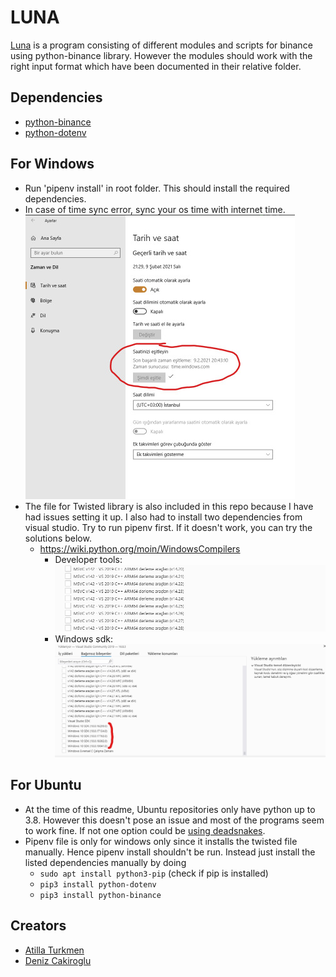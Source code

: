 # LUNA
[Luna](https://github.com/DBC201/Luna) is a program consisting of different modules and scripts for binance using python-binance library. However
the modules should work with the right input format which have been documented in their relative folder.

## Dependencies
- [python-binance](https://github.com/sammchardy/python-binance)
- [python-dotenv](https://pypi.org/project/python-dotenv/)

## For Windows
- Run 'pipenv install' in root folder. This should install the required dependencies.
- In case of time sync error, sync your os time with internet time.
    ![windows time sync](./docs/pictures/sync%20internet%20time.png)
- The file for Twisted library is also included in this repo because I have
  had issues setting it up. I also had to install two dependencies from visual studio.
  Try to run pipenv first. If it doesn't work, you can try the solutions below.
    - https://wiki.python.org/moin/WindowsCompilers
        - Developer tools:
            ![mscv download](./docs/pictures/visual%20studio%20developer%20tools%20turkish.png)
        - Windows sdk:
            ![sdk_download](./docs/pictures/latest%20windows%2010%20sdk.png)
            
## For Ubuntu
- At the time of this readme, Ubuntu repositories only have python up to 3.8. However this doesn't pose an issue and
most of the programs seem to work fine. If not one option could be [using deadsnakes](https://launchpad.net/~deadsnakes/+archive/ubuntu/ppa).
- Pipenv file is only for windows only since it installs the twisted file manually. Hence pipenv install shouldn't be run.
Instead just install the listed dependencies manually by doing
    -  ```sudo apt install python3-pip``` (check if pip is installed)
    - ```pip3 install python-dotenv```
    - ```pip3 install python-binance```


## Creators
- [Atilla Turkmen](https://github.com/atillaturkmen)
- [Deniz Cakiroglu](https://github.com/DBC201)
